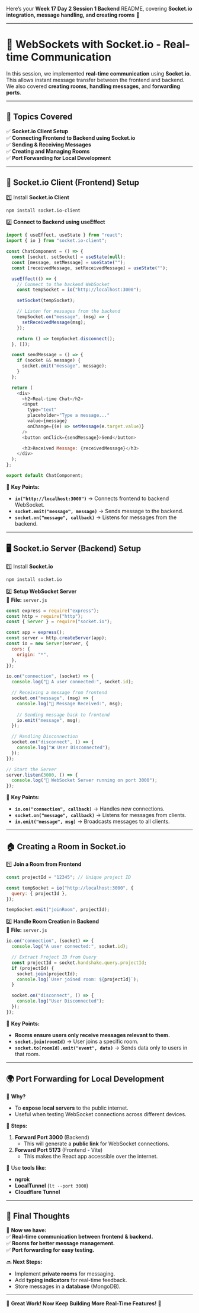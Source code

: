 Here’s your **Week 17 Day 2 Session 1 Backend** README, covering **Socket.io integration, message handling, and creating rooms** 🚀  

---

# 📡 **WebSockets with Socket.io - Real-time Communication**  

In this session, we implemented **real-time communication** using **Socket.io**. This allows instant message transfer between the frontend and backend. We also covered **creating rooms**, **handling messages**, and **forwarding ports**.  

---

## 🎯 **Topics Covered**
✅ **Socket.io Client Setup**  
✅ **Connecting Frontend to Backend using Socket.io**  
✅ **Sending & Receiving Messages**  
✅ **Creating and Managing Rooms**  
✅ **Port Forwarding for Local Development**  

---

## 🔗 **Socket.io Client (Frontend) Setup**  

1️⃣ Install **Socket.io Client**  
```bash
npm install socket.io-client
```

2️⃣ **Connect to Backend using useEffect**  
```javascript
import { useEffect, useState } from "react";
import { io } from "socket.io-client";

const ChatComponent = () => {
  const [socket, setSocket] = useState(null);
  const [message, setMessage] = useState("");
  const [receivedMessage, setReceivedMessage] = useState("");

  useEffect(() => {
    // Connect to the backend WebSocket
    const tempSocket = io("http://localhost:3000");

    setSocket(tempSocket);

    // Listen for messages from the backend
    tempSocket.on("message", (msg) => {
      setReceivedMessage(msg);
    });

    return () => tempSocket.disconnect();
  }, []);

  const sendMessage = () => {
    if (socket && message) {
      socket.emit("message", message);
    }
  };

  return (
    <div>
      <h2>Real-time Chat</h2>
      <input
        type="text"
        placeholder="Type a message..."
        value={message}
        onChange={(e) => setMessage(e.target.value)}
      />
      <button onClick={sendMessage}>Send</button>

      <h3>Received Message: {receivedMessage}</h3>
    </div>
  );
};

export default ChatComponent;
```

🔹 **Key Points:**  
- **`io("http://localhost:3000")`** → Connects frontend to backend WebSocket.  
- **`socket.emit("message", message)`** → Sends message to the backend.  
- **`socket.on("message", callback)`** → Listens for messages from the backend.  

---

## 🖥️ **Socket.io Server (Backend) Setup**  

1️⃣ Install **Socket.io**  
```bash
npm install socket.io
```

2️⃣ **Setup WebSocket Server**  
📌 **File:** `server.js`
```javascript
const express = require("express");
const http = require("http");
const { Server } = require("socket.io");

const app = express();
const server = http.createServer(app);
const io = new Server(server, {
  cors: {
    origin: "*",
  },
});

io.on("connection", (socket) => {
  console.log("🔌 A user connected:", socket.id);

  // Receiving a message from frontend
  socket.on("message", (msg) => {
    console.log("📩 Message Received:", msg);
    
    // Sending message back to frontend
    io.emit("message", msg);
  });

  // Handling Disconnection
  socket.on("disconnect", () => {
    console.log("❌ User Disconnected");
  });
});

// Start the Server
server.listen(3000, () => {
  console.log("🚀 WebSocket Server running on port 3000");
});
```

🔹 **Key Points:**  
- **`io.on("connection", callback)`** → Handles new connections.  
- **`socket.on("message", callback)`** → Listens for messages from clients.  
- **`io.emit("message", msg)`** → Broadcasts messages to all clients.  

---

## 🏠 **Creating a Room in Socket.io**  

1️⃣ **Join a Room from Frontend**  
```javascript
const projectId = "12345"; // Unique project ID

const tempSocket = io("http://localhost:3000", {
  query: { projectId },
});

tempSocket.emit("joinRoom", projectId);
```

2️⃣ **Handle Room Creation in Backend**  
📌 **File:** `server.js`
```javascript
io.on("connection", (socket) => {
  console.log("A user connected:", socket.id);

  // Extract Project ID from Query
  const projectId = socket.handshake.query.projectId;
  if (projectId) {
    socket.join(projectId);
    console.log(`User joined room: ${projectId}`);
  }

  socket.on("disconnect", () => {
    console.log("User Disconnected");
  });
});
```

🔹 **Key Points:**  
- **Rooms ensure users only receive messages relevant to them.**  
- **`socket.join(roomId)`** → User joins a specific room.  
- **`socket.to(roomId).emit("event", data)`** → Sends data only to users in that room.  

---

## 🌍 **Port Forwarding for Local Development**  

🔹 **Why?**  
- To **expose local servers** to the public internet.  
- Useful when testing WebSocket connections across different devices.  

🔹 **Steps:**  
1. **Forward Port 3000** (Backend)  
   - This will generate a **public link** for WebSocket connections.  
2. **Forward Port 5173** (Frontend - Vite)  
   - This makes the React app accessible over the internet.  

📌 Use **tools like**:  
- **ngrok**  
- **LocalTunnel** (`lt --port 3000`)  
- **Cloudflare Tunnel**  

---

## 🚀 **Final Thoughts**  
🎯 **Now we have:**  
✅ **Real-time communication between frontend & backend.**  
✅ **Rooms for better message management.**  
✅ **Port forwarding for easy testing.**  

🔜 **Next Steps:**  
- Implement **private rooms** for messaging.  
- Add **typing indicators** for real-time feedback.  
- Store messages in a **database** (MongoDB).  

---

🚀 **Great Work! Now Keep Building More Real-Time Features!** 🎉
